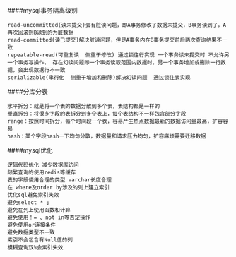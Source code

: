 ####mysql事务隔离级别

	read-uncommitted(读未提交)会有脏读问题，即A事务修改了数据未提交，B事务读到了，A再次回滚则B读到的为脏数据
	read-committed(读已提交)解决脏读问题，但是A事务内在B事务提交前后两次查询结果不一致	
	repeatable-read(可重复读  侧重于修改) 通过锁住行实现 一个事务读未提交时 不允许另一个事务写操作， 存在幻读问题即一个事务读取范围内数据时，另一个事务增加或删除一行数据，会出现数据行不一致	
	serializable(串行化  侧重于增加和删除)解决幻读问题  通过锁住表实现
####分库分表

	水平拆分：就是将一个表的数据分散到多个表，表结构都是一样的
	垂直拆分：将很多字段的表拆分到多个表上，每个表结构不一样包含部分字段
	range：按照时间拆分，每个时间段一个表，容易产生热点数据最新的数据访问量最高，扩容容易
	hash：某个字段hash一下均匀分散，数据量和请求压力均匀，扩容麻烦需要迁移数据
####mysql优化

	逻辑代码优化 减少数据库访问   
	频繁查询的使用redis等缓存 
	表的字段使用合理的类型 varchar长度合理	
	在 where及order by涉及的列上建立索引
	优化sql避免索引失效
	避免select * ;
	避免在列上使用函数和计算
	避免使用！= 、not in等否定操作
	避免使用or连接条件
	避免数据类型不一致
	索引不会包含有Null值的列
	模糊查询双%会索引失效

